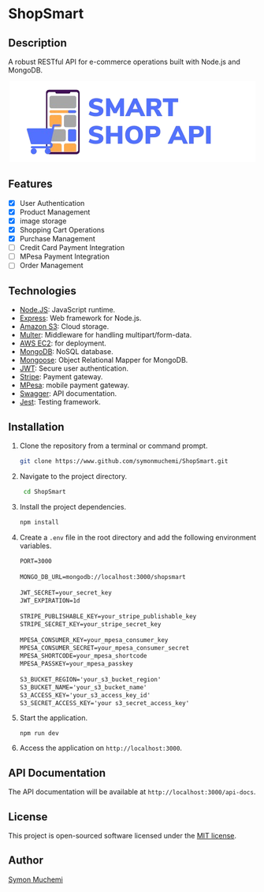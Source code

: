 # ShopSmart

## Description

A robust RESTful API for e-commerce operations built with Node.js and MongoDB.

<!-- markdownlint-disable MD033 -->
<div align="center">
    <img src="Smart_Online_Shop_Chart_Logo-shift-no-bg-cropped.png" alt="Shop-smart API Logo">
</div>

## Features

- [x] User Authentication
- [x] Product Management
- [x] image storage
- [x] Shopping Cart Operations
- [x] Purchase Management
- [ ] Credit Card Payment Integration
- [ ] MPesa Payment Integration
- [ ] Order Management

## Technologies

- [Node.JS](www.nodejs.org): JavaScript runtime.
- [Express](https://expressjs.com/): Web framework for Node.js.
- [Amazon S3](https://aws.amazon.com/s3/): Cloud storage.
- [Multer](https://www.npmjs.com/package/multer): Middleware for handling multipart/form-data.
- [AWS EC2](https://aws.amazon.com/ec2/): for deployment.
- [MongoDB](https://www.mongodb.com/): NoSQL database.
- [Mongoose](https://mongoosejs.com/): Object Relational Mapper for MongoDB.
- [JWT](https://jwt.io/): Secure user authentication.
- [Stripe](https://stripe.com/): Payment gateway.
- [MPesa](https://developer.safaricom.co.ke/): mobile payment gateway.
- [Swagger](https://swagger.io/): API documentation.
- [Jest](https://jestjs.io/): Testing framework.

## Installation

1. Clone the repository from a terminal or command prompt.

   ```bash
   git clone https://www.github.com/symonmuchemi/ShopSmart.git
   ```

2. Navigate to the project directory.

   ```bash
    cd ShopSmart
    ```

3. Install the project dependencies.

    ```bash
    npm install
    ```

4. Create a `.env` file in the root directory and add the following environment variables.

    ```env
    PORT=3000

    MONGO_DB_URL=mongodb://localhost:3000/shopsmart
    
    JWT_SECRET=your_secret_key
    JWT_EXPIRATION=1d

    STRIPE_PUBLISHABLE_KEY=your_stripe_publishable_key
    STRIPE_SECRET_KEY=your_stripe_secret_key

    MPESA_CONSUMER_KEY=your_mpesa_consumer_key
    MPESA_CONSUMER_SECRET=your_mpesa_consumer_secret
    MPESA_SHORTCODE=your_mpesa_shortcode
    MPESA_PASSKEY=your_mpesa_passkey

    S3_BUCKET_REGION='your_s3_bucket_region'
    S3_BUCKET_NAME='your_s3_bucket_name'
    S3_ACCESS_KEY='your_s3_access_key_id'
    S3_SECRET_ACCESS_KEY='your s3_secret_access_key'
    ```

5. Start the application.

    ```bash
    npm run dev
    ```

6. Access the application on `http://localhost:3000`.

## API Documentation

The API documentation will be available at `http://localhost:3000/api-docs`.

## License

This project is open-sourced software licensed under the [MIT license](https://opensource.org/licenses/MIT).

## Author

[Symon Muchemi](https://www.github.com/symonmuchemi)
